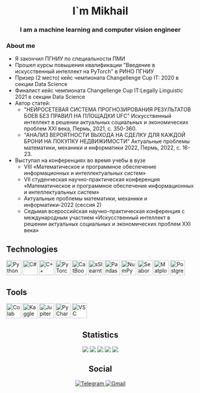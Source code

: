 <div id = "header" align = "center">
    <h1> I`m Mikhail </h1>
    <h3> I am a machine learning and computer vision engineer </h3>
</div>
<div class="tip" markdown="1">

### About me
* Я закончил ПГНИУ по специальности ПМИ
* Прошел курсы повышения квалификации "Введение в искусственный интеллект на PyTorch" в РИНО ПГНИУ
* Призер (2 место) кейс чемпионата Changellenge Cup IT: 2020 в секции Data Science
* Финалист кейс чемпионата Changellenge Cup IT:Legally Linguistic 2021 в секции Data Science
* Автор статей:
    + "НЕЙРОСЕТЕВАЯ СИСТЕМА ПРОГНОЗИРОВАНИЯ РЕЗУЛЬТАТОВ БОЕВ БЕЗ ПРАВИЛ НА ПЛОЩАДКИ UFC" Искусственный интеллект в решении актуальных социальных и экономических проблем ХХI века, Пермь, 2021, с. 350-360.
    + "АНАЛИЗ ВЕРОЯТНОСТИ ВЫХОДА НА СДЕЛКУ ДЛЯ КАЖДОЙ БРОНИ НА ПОКУПКУ НЕДВИЖИМОСТИ" Актуальные проблемы математики, механики и информатики 2022, Пермь, 2022, с. 16-23.
* Выступал на конференциях во время учебы в вузе
    + VIII «Математическое и программное обеспечение информационных и интеллектуальных систем»
    + VII cтуденческая научно-практическая конференция «Математическое и программное обеспечение информационных и интеллектуальных систем»
    + Актуальные проблемы математики, механики и информатики-2022 (сессия 2)
    + Седьмая всероссийская научно-практическая конференция с международным участием «Искусственный интеллект в решении актуальных социальных и экономических проблем ХХI века»
</div>
<div dir="auto">
    <h2> Technologies </h2>
    <img src="https://cdn.jsdelivr.net/gh/devicons/devicon/icons/python/python-original.svg" title="Python" alt="Python" width="40" height="40" style="max-width: 100%;"/> 
    <img src="https://upload.wikimedia.org/wikipedia/commons/b/bd/Logo_C_sharp.svg" title="C#" alt="C#" width="40" height="40" style="max-width: 100%;"/>
    <img src="https://upload.wikimedia.org/wikipedia/commons/1/18/ISO_C%2B%2B_Logo.svg" title="C++" alt="C++" width="40" height="40" style="max-width: 100%;"/>  
    <img src="https://cdn.jsdelivr.net/gh/devicons/devicon/icons/pytorch/pytorch-original.svg" title="PyTorch" alt="PyTorch" width="40" height="40" style="max-width: 100%;"/>
    <img src="https://upload.wikimedia.org/wikipedia/commons/c/cc/CatBoostLogo.png" title="CatBoost" alt="CatBoost" width="40" height="40" style="max-width: 100%;"/>
    <img src="https://upload.wikimedia.org/wikipedia/commons/0/05/Scikit_learn_logo_small.svg" title="Sklearn" alt="sSlearnt" width="40" height="40" style="max-width: 100%;"/>   
    <img src="https://cdn.jsdelivr.net/gh/devicons/devicon/icons/pandas/pandas-original-wordmark.svg" title="Pandas" alt="Pandas" width="40" height="40" style="max-width: 100%;"/> 
    <img src="https://cdn.jsdelivr.net/gh/devicons/devicon/icons/numpy/numpy-original.svg" title="NumPy" alt="NumPy" width="40" height="40" style="max-width: 100%;"/> 
    <img src="https://seaborn.pydata.org/_images/logo-mark-lightbg.svg" title="Seaborn" alt="Seaborn" width="40" height="40" style="max-width: 100%;"/> 
    <img src="https://upload.wikimedia.org/wikipedia/commons/8/84/Matplotlib_icon.svg" title="Matplotlib" alt="Matplotlib" width="40" height="40" style="max-width: 100%;"/>
    <img src="https://cdn.jsdelivr.net/gh/devicons/devicon/icons/postgresql/postgresql-original.svg" title="Postgres" alt="Postgres" width="40" height="40" style="max-width: 100%;"/> 
 
    
</div>
<div  dir="auto">
    <h2> Tools </h2>
    <img src="https://upload.wikimedia.org/wikipedia/commons/d/d0/Google_Colaboratory_SVG_Logo.svg" title="Colab" alt="Colab" width="40" height="40" style="max-width: 100%;"/> 
    <img src="https://cdn.jsdelivr.net/gh/devicons/devicon/icons/kaggle/kaggle-original.svg" title="Kaggle" alt="Kaggle" width="40" height="40" style="max-width: 100%;"/> 
    <img src="https://cdn.jsdelivr.net/gh/devicons/devicon/icons/jupyter/jupyter-original.svg" title="Jupiter" alt="Jupiter" width="40" height="40" style="max-width: 100%;"/> 
    <img src="https://upload.wikimedia.org/wikipedia/commons/1/1d/PyCharm_Icon.svg" title="PyCharm" alt="PyCharm" width="40" height="40" style="max-width: 100%;"/> 
    <img src="https://upload.wikimedia.org/wikipedia/commons/9/9a/Visual_Studio_Code_1.35_icon.svg" title="VSC" alt="VSC" width="40" height="40" style="max-width: 100%;"/> 
    
</div>

<div align = "center">
    <h2> Statistics </h2>
    <img src="https://github-profile-summary-cards.vercel.app/api/cards/profile-details?username=Vasilevykh-M&theme=github"style="max-width: 100%;"/>
    <img src="https://github-profile-summary-cards.vercel.app/api/cards/most-commit-language?username=Vasilevykh-M&theme=github" style="max-width: 100%;">
    <img src="https://github-profile-summary-cards.vercel.app/api/cards/repos-per-language?username=Vasilevykh-M&theme=github" style="max-width: 100%;">
    <img src="https://github-profile-summary-cards.vercel.app/api/cards/stats?username=Vasilevykh-M&theme=github" style="max-width: 100%;">
    <img src="https://github-profile-summary-cards.vercel.app/api/cards/productive-time?username=Vasilevykh-M&theme=github" style="max-width: 100%;">
</div>

<div dir="auto" align = "center">
    <h2> Social </h2>
    <a href="https://t.me/mihoshla">
        <img src="https://camo.githubusercontent.com/49bef79ee3db1817a1c1650c82473266ffd9f3210a291c8c16fdb58281ba0d52/68747470733a2f2f696d672e736869656c64732e696f2f62616467652f2d54656c656772616d2d3230323332413f7374796c653d666f722d7468652d6261646765266c6f676f3d74656c656772616d266c6f676f436f6c6f723d363144414642" alt="Telegram" data-canonical-src="https://img.shields.io/badge/-Telegram-20232A?style=for-the-badge&amp;logo=telegram&amp;logoColor=61DAFB" style="max-width: 100%;">
    </a>
    <a href="mailto:vasilevyh00@gmail.com">
        <img src="https://camo.githubusercontent.com/56c7d758a6655db1d3a8fdcdf92a4c052b54f43cf6d839b9e782c8238ab41f63/68747470733a2f2f696d672e736869656c64732e696f2f62616467652f2d476d61696c2d3230323332413f7374796c653d666f722d7468652d6261646765266c6f676f3d676d61696c266c6f676f436f6c6f723d363144414642" alt="Gmail" data-canonical-src="https://img.shields.io/badge/-Gmail-20232A?style=for-the-badge&amp;logo=gmail&amp;logoColor=61DAFB" style="max-width: 100%;">
    </a>
</div>
